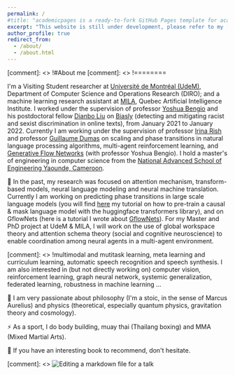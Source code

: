 ```yaml
---
permalink: /
#title: "academicpages is a ready-to-fork GitHub Pages template for academic personal websites"
excerpt: "This website is still under development, please refer to my [CV](https://drive.google.com/file/d/12JKD9rXqWgb5lvdUH_phhRjg37r4Vnf9/view?usp=sharing) for more information about me"
author_profile: true
redirect_from: 
  - /about/
  - /about.html
---
```


[comment]: <> !#About me
[comment]: <> !========

I'm a Visiting Student researcher at [Université de Montréal (UdeM)](https://www.umontreal.ca/), Department of Computer Science and Operations Research (DIRO); and a machine learning research assistant at [MILA](https://mila.quebec/), Quebec Artificial Intelligence Institute. I worked under the supervision of professor [Yoshua Bengio](https://yoshuabengio.org/en/) and his postdoctoral fellow [Dianbo Liu](https://scholar.google.com/citations?user=kGSzBpMAAAAJ&hl=en) on [Biasly](https://mila.quebec/projet/biasly/) (detecting and mitigating racist and sexist discrimination in online texts), from January 2021 to January 2022. Currently I am working under the supervision of professor [Irina Rish](https://sites.google.com/site/irinarish/) and professor [Guillaume Dumas](http://www.extrospection.eu/) on  scaling and phase transitions in natural language processing algorithms, multi-agent reinforcement learning, and [Generative Flow Networks](https://arxiv.org/abs/2111.09266) (with professor Yoshua Bengio). I hold a master's of engineering in computer science from the [National Advanced School of Engineering Yaounde, Cameroon](https://polytechnique.cm/).

🔭 In the past, my research was focused on attention mechanism, transform-based models, neural language modeling and neural machine translation. Currently I am working on predicting phase transitions in large scale language models (you will find [here](https://github.com/Tikquuss/lm_grokking) my tutorial on how to pre-train a causal & mask language model with the huggingface transformers library), and on GflowNets (here is a tutorial I wrote about [GflowNets](https://github.com/Tikquuss/GflowNets_Tutorial)). For my Master and PhD project at UdeM & MILA, I will work on the use of global workspace theory and attention schema theory (social and cognitive neuroscience) to enable coordination among neural agents in a multi-agent environment.

[comment]: <> !multimodal and mutitask learning, meta learning and curriculum learning, automatic speech recognition and speech synthesis. I am also interested in (but not directly working on) computer vision, reinforcement learning, graph neural network, systemic generalization, federated learning, robustness in machine learning ...

🌱 I am very passionate about philosophy (I'm a stoic, in the sense of Marcus Aurelius) and physics (theoretical, especially quantum physics, gravitation theory and cosmology).

⚡ As a sport, I do body building, muay thai (Thailang boxing) and MMA (Mixed Martial Arts).

💬 If you have an interesting book to recommend, don't hesitate.


[comment]: <> ![Editing a markdown file for a talk](/images/editing-talk.png)

